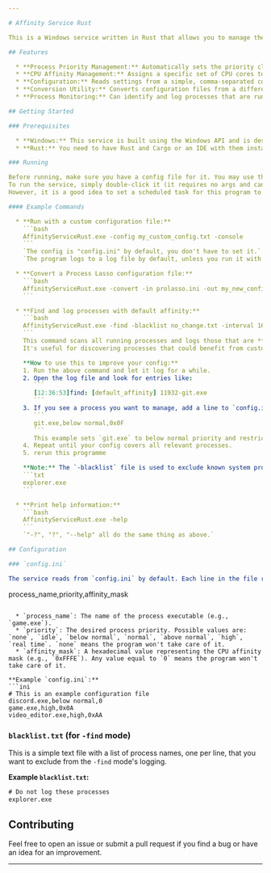 ```yaml
---

# Affinity Service Rust

This is a Windows service written in Rust that allows you to manage the **process priority** and **CPU affinity** for specific applications. It can be configured to automatically set these values for processes as they run, and it also includes a utility for converting configuration files from other applications like Process Lasso.

## Features

  * **Process Priority Management:** Automatically sets the priority class for specified processes (e.g., Idle, High, Realtime).
  * **CPU Affinity Management:** Assigns a specific set of CPU cores to a process using an affinity mask.
  * **Configuration:** Reads settings from a simple, comma-separated configuration file.
  * **Conversion Utility:** Converts configuration files from a different format (specifically, the one used by Process Lasso) into a format this service can use.
  * **Process Monitoring:** Can identify and log processes that are running with the default system CPU affinity.

## Getting Started

### Prerequisites

  * **Windows:** This service is built using the Windows API and is designed to run on Windows.
  * **Rust:** You need to have Rust and Cargo or an IDE with them installed if you are a developer who wants to edit and compile it yourself.

### Running

Before running, make sure you have a config file for it. You may use the `-convert` command on this program to transform one from Process Lasso's config or download the example config from this project and **edit it yourself** since different CPUs have different conditions.  
To run the service, simply double-click it (it requires no args and can run with its built-in default values) if you already have a config for this program, or make a `.bat` or open a command prompt and execute `AffinityServiceRust.exe` with desired arguments.  
However, it is a good idea to set a scheduled task for this program to run automatically since Windows will drop its chance to get CPU if you or its console don't send anything to it. Under that condition, you may find in the log file that this program sleeps for half an hour during which newly created processes are not managed by it.

#### Example Commands

  * **Run with a custom configuration file:**
    ```bash
    AffinityServiceRust.exe -config my_custom_config.txt -console
    ```
    `The config is "config.ini" by default, you don't have to set it.`  
    `The program logs to a log file by default, unless you run it with "-console".`

  * **Convert a Process Lasso configuration file:**
    ```bash
    AffinityServiceRust.exe -convert -in prolasso.ini -out my_new_config.ini
    ```

  * **Find and log processes with default affinity:**
    ```bash
    AffinityServiceRust.exe -find -blacklist no_change.txt -interval 16000
    ```
    This command scans all running processes and logs those that are **not listed in your config file** and are currently using the **default system affinity mask** (i.e., all cores).  
    It's useful for discovering processes that could benefit from custom affinity or priority settings.

    **How to use this to improve your config:**
    1. Run the above command and let it log for a while.
    2. Open the log file and look for entries like:
       ```
       [12:36:53]find: [default_affinity] 11932-git.exe
       ```
    3. If you see a process you want to manage, add a line to `config.ini`:
       ```
       git.exe,below normal,0x0F
       ```
       This example sets `git.exe` to below normal priority and restricts it to cores 0–3.
    4. Repeat until your config covers all relevant processes.
    5. rerun this programme

    **Note:** The `-blacklist` file is used to exclude known system processes or anything you don't want to manage. Each line should be a process name like:
    ```txt
    explorer.exe
    ```

  * **Print help information:**
    ```bash
    AffinityServiceRust.exe -help
    ```
    `"-?", "?", "--help" all do the same thing as above.`

## Configuration

### `config.ini`

The service reads from `config.ini` by default. Each line in the file represents a process configuration and should be formatted as follows:

```
process_name,priority,affinity_mask
```

  * `process_name`: The name of the process executable (e.g., `game.exe`).
  * `priority`: The desired process priority. Possible values are: `none`, `idle`, `below normal`, `normal`, `above normal`, `high`, `real time`. `none` means the program won't take care of it.
  * `affinity_mask`: A hexadecimal value representing the CPU affinity mask (e.g., `0xFFFE`). Any value equal to `0` means the program won't take care of it.

**Example `config.ini`:**
```ini
# This is an example configuration file
discord.exe,below normal,0
game.exe,high,0x0A
video_editor.exe,high,0xAA
```

### `blacklist.txt` (for `-find` mode)

This is a simple text file with a list of process names, one per line, that you want to exclude from the `-find` mode's logging.

**Example `blacklist.txt`:**
```txt
# Do not log these processes
explorer.exe
```

## Contributing

Feel free to open an issue or submit a pull request if you find a bug or have an idea for an improvement.

---
```

